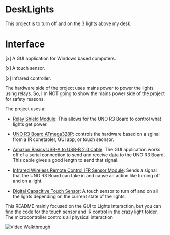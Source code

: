 # DeskLights

This project is to turn off and on the 3 lights above my desk.

# Interface

[x] A GUI application for Windows based computers.

[x] A touch sensor.

[x] Infrared controller.

The hardware side of the project uses mains power to power the lights using relays. So, I'm NOT going to show the mains power side of the project for safety reasons.

The project uses a: 

+ [Relay Shield Module](https://www.amazon.com/SunFounder-Channel-Shield-Arduino-Raspberry/dp/B00E0NSORY/ref=sxin_16_pa_sp_search_thematic_sspa?content-id=amzn1.sym.1c86ab1a-a73c-4131-85f1-15bd92ae152d%3Aamzn1.sym.1c86ab1a-a73c-4131-85f1-15bd92ae152d&cv_ct_cx=arduino+power+relay&hvadid=233519703749&hvdev=c&hvlocphy=9030790&hvnetw=g&hvqmt=e&hvrand=8838576990085156139&hvtargid=kwd-93155230140&hydadcr=18889_10145740&keywords=arduino+power+relay&pd_rd_i=B00E0NSORY&pd_rd_r=8ddb2110-0099-49a3-87a6-d6a299d938af&pd_rd_w=jQWlx&pd_rd_wg=EORwD&pf_rd_p=1c86ab1a-a73c-4131-85f1-15bd92ae152d&pf_rd_r=5EBHXSS007SVZBQDN2YR&qid=1689701842&sbo=RZvfv%2F%2FHxDF%2BO5021pAnSA%3D%3D&sr=1-1-364cf978-ce2a-480a-9bb0-bdb96faa0f61-spons&sp_csd=d2lkZ2V0TmFtZT1zcF9zZWFyY2hfdGhlbWF0aWM&psc=1): This allows for the UNO R3 Board to control what lights get power.

+ [UNO R3 Board ATmega328P](https://www.amazon.com/UNO-Board-ATmega328P-Cable-Arduino/dp/B09NQQS777/ref=sr_1_17_sspa?crid=2KR9LPD8G1YUA&keywords=arduino+uno&qid=1689702445&s=industrial&sprefix=arduino+uno%2Cindustrial%2C189&sr=1-17-spons&sp_csd=d2lkZ2V0TmFtZT1zcF9tdGY&psc=1): controls the hardware based on a sginal from a IR conetaoler, GUI app, or touch seonsor. 

+ [Amazon Basics USB-A to USB-B 2.0 Cable](https://www.amazon.com/Amazon-Basics-External-Gold-Plated-Connectors/dp/B00NH13DV2/ref=sr_1_3?crid=194MGGUTQYRUD&keywords=amazon%2Bbasics%2Busb%2Bb%2Bto%2Ba&qid=1689702610&s=industrial&sprefix=amazon%2Bbasics%2Busb%2Bbb%2Bto%2B%2Cindustrial%2C121&sr=1-3&th=1): The GUI application works off of a serial connection to send and receive data to the UNO R3 Board. This cable gives a good length to send that signal. 

+ [Infrared Wireless Remote Control IFR Sensor Module](https://www.amazon.com/HiLetgo-HX1838-Infrared-Wireless-Control/dp/B01HTC5JX4/ref=sr_1_11?crid=29K5KIW8476WK&keywords=arduino+ir+remote+and+receiver&qid=1689702874&s=industrial&sprefix=arduino+IR+%2Cindustrial%2C123&sr=1-11): Sends a signal that the UNO R3 Board can take in and cause an action like turning off and on a light. 

+ [Digital Capacitive Touch Sensor](https://www.amazon.com/WWZMDiB-TTP223B-Digital-Capacitive-Raspberry/dp/B0BG2694RX/ref=sr_1_3?crid=1IWS0ZFKV1WDS&keywords=arduino+touch&qid=1689702988&s=industrial&sprefix=arduino+touch%2Cindustrial%2C124&sr=1-3): A touch sensor to turn off and on all the lights depending on the current state of the lights.

This README mainly focused on the GUI to Lights interaction, but you can find the code for the touch sensor and IR control in the crazy light folder. The microcontroller controls all physical interaction

<img src="/gifs/video.gif?raw=true" width="" alt= 'Video Walkthrough'>
